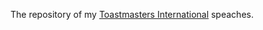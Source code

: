 The repository of my [Toastmasters International][] speaches.

[Toastmasters International]: http://www.toastmasters.org/

